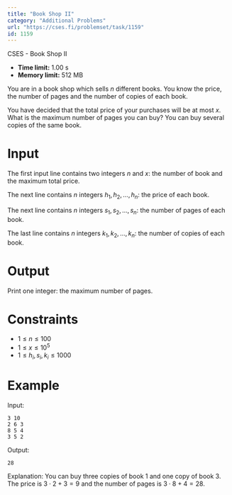 ```yaml
---
title: "Book Shop II"
category: "Additional Problems"
url: "https://cses.fi/problemset/task/1159"
id: 1159
---
```


CSES - Book Shop II

  * **Time limit:** 1.00 s
  * **Memory limit:** 512 MB

You are in a book shop which sells $n$ different books. You know the price,
the number of pages and the number of copies of each book.

You have decided that the total price of your purchases will be at most $x$.
What is the maximum number of pages you can buy? You can buy several copies of
the same book.

# Input

The first input line contains two integers $n$ and $x$: the number of book and
the maximum total price.

The next line contains $n$ integers $h_1,h_2,\ldots,h_n$: the price of each
book.

The next line contains $n$ integers $s_1,s_2,\ldots,s_n$: the number of pages
of each book.

The last line contains $n$ integers $k_1,k_2,\ldots,k_n$: the number of copies
of each book.

# Output

Print one integer: the maximum number of pages.

# Constraints

  * $1 \le n \le 100$
  * $1 \le x \le 10^5$
  * $1 \le h_i, s_i, k_i \le 1000$

# Example

Input:

    
    
    3 10
    2 6 3
    8 5 4
    3 5 2
    

Output:

    
    
    28
    

Explanation: You can buy three copies of book 1 and one copy of book 3. The
price is $3 \cdot 2 + 3 = 9$ and the number of pages is $3 \cdot 8 + 4 = 28$.

